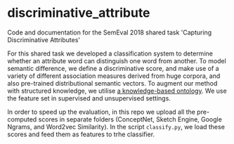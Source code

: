 # discriminative_attribute
Code and documentation for the SemEval 2018 shared task 'Capturing Discriminative Attributes'

For this shared task we developed a classification system to determine whether an attribute word can distinguish one word from another.
To model semantic difference, we define a discriminative score, and make use of a variety of different association measures derived from huge corpora, and also pre-trained distributional semantic vectors. To augment our method with structured knowledge, we utilise [a knowledge-based ontology](http://conceptnet.io/). We use the feature set in supervised and unsupervised settings.

In order to speed up the evaluation, in this repo we upload all the pre-computed scores in separate folders (ConceptNet, Sketch Engine, Google Ngrams, and Word2vec Similarity). In the script `classify.py`, we load these scores and feed them as features to trhe classifier. 


